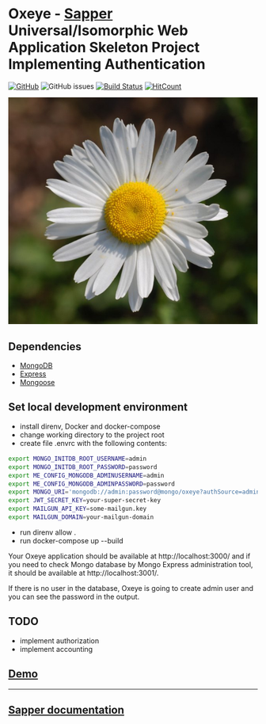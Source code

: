 # Oxeye - [Sapper](https://sapper.svelte.dev/) Universal/Isomorphic Web Application Skeleton Project Implementing Authentication

[![GitHub](https://img.shields.io/github/license/acim/oxeye)](LICENSE)
![GitHub issues](https://img.shields.io/github/issues-raw/acim/oxeye)
[![Build Status](https://drone.ablab.io/api/badges/acim/oxeye/status.svg)](https://drone.ablab.io/acim/oxeye)
[![HitCount](http://hits.dwyl.com/acim/oxeye.svg)](http://hits.dwyl.com/acim/oxeye)

<p align="center"><img src="static/oxeye.jpg"></p>

## Dependencies

- [MongoDB](https://www.mongodb.com/)
- [Express](https://expressjs.com/)
- [Mongoose](https://mongoosejs.com/)

## Set local development environment

- install direnv, Docker and docker-compose
- change working directory to the project root
- create file .envrc with the following contents:

```bash
export MONGO_INITDB_ROOT_USERNAME=admin
export MONGO_INITDB_ROOT_PASSWORD=password
export ME_CONFIG_MONGODB_ADMINUSERNAME=admin
export ME_CONFIG_MONGODB_ADMINPASSWORD=password
export MONGO_URI='mongodb://admin:password@mongo/oxeye?authSource=admin&retryWrites=true&w=majority'
export JWT_SECRET_KEY=your-super-secret-key
export MAILGUN_API_KEY=some-mailgun.key
export MAILGUN_DOMAIN=your-mailgun-domain
```

- run direnv allow .
- run docker-compose up --build

Your Oxeye application should be available at http://localhost:3000/ and if you need to check Mongo database by
Mongo Express administration tool, it should be available at http://localhost:3001/.

If there is no user in the database, Oxeye is going to create admin user and you can see the password in the output.

## TODO

- implement authorization
- implement accounting

## [Demo](https://oxeye.ablab.io/)

---

## [Sapper documentation](https://github.com/sveltejs/sapper/blob/master/README.md)
